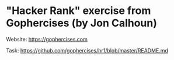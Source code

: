 # "Hacker Rank" exercise from Gophercises (by Jon Calhoun)

Website: https://gophercises.com

Task: https://github.com/gophercises/hr1/blob/master/README.md